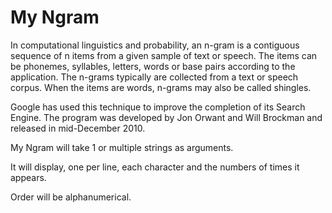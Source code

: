 # My Ngram

In computational linguistics and probability, an n-gram is a contiguous sequence of n items from a given sample of text or speech. 
The items can be phonemes, syllables, letters, words or base pairs according to the application. 
The n-grams typically are collected from a text or speech corpus. 
When the items are words, n-grams may also be called shingles.

Google has used this technique to improve the completion of its Search Engine. 
The program was developed by Jon Orwant and Will Brockman and released in mid-December 2010.

My Ngram will take 1 or multiple strings as arguments.

It will display, one per line, each character and the numbers of times it appears.

Order will be alphanumerical.
